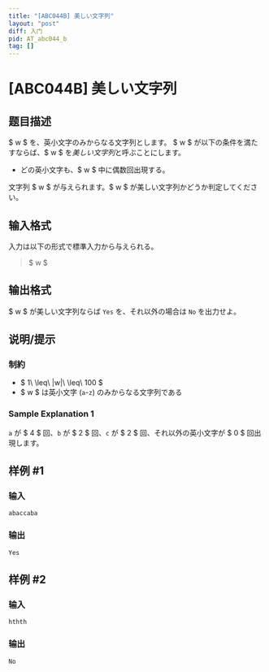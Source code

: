 ```yaml
---
title: "[ABC044B] 美しい文字列"
layout: "post"
diff: 入门
pid: AT_abc044_b
tag: []
---
```


# [ABC044B] 美しい文字列

## 题目描述

[problemUrl]: https://atcoder.jp/contests/abc044/tasks/abc044_b

$ w $ を、英小文字のみからなる文字列とします。 $ w $ が以下の条件を満たすならば、$ w $ を*美しい文字列*と呼ぶことにします。

- どの英小文字も、$ w $ 中に偶数回出現する。

文字列 $ w $ が与えられます。$ w $ が美しい文字列かどうか判定してください。

## 输入格式

入力は以下の形式で標準入力から与えられる。

> $ w $

## 输出格式

$ w $ が美しい文字列ならば `Yes` を、それ以外の場合は `No` を出力せよ。

## 说明/提示

### 制約

- $ 1\ \leq\ |w|\ \leq\ 100 $
- $ w $ は英小文字 (`a`-`z`) のみからなる文字列である

### Sample Explanation 1

`a` が $ 4 $ 回、`b` が $ 2 $ 回、`c` が $ 2 $ 回、それ以外の英小文字が $ 0 $ 回出現します。

## 样例 #1

### 输入

```
abaccaba
```

### 输出

```
Yes
```

## 样例 #2

### 输入

```
hthth
```

### 输出

```
No
```

